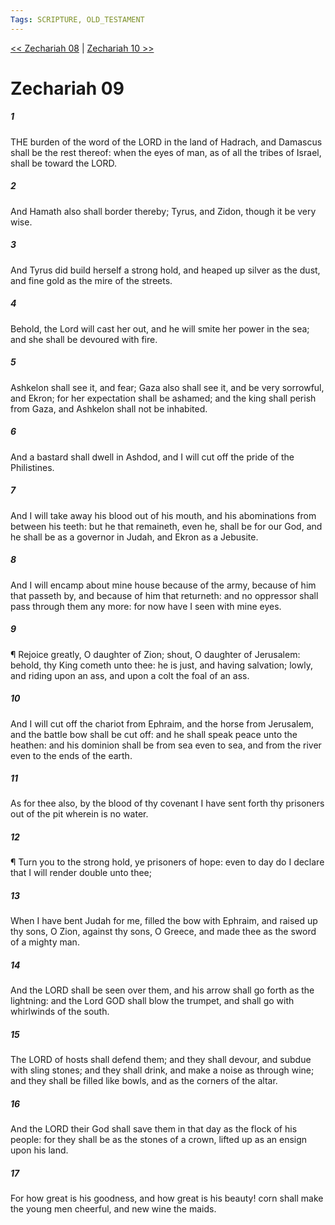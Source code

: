 ```yaml
---
Tags: SCRIPTURE, OLD_TESTAMENT
---
```


[<< Zechariah 08](OLD_TESTAMENT/38_Zechariah/Zechariah_08.md) | [Zechariah 10 >>](OLD_TESTAMENT/38_Zechariah/Zechariah_10.md)

# Zechariah 09

##### 1

THE burden of the word of the LORD in the land of Hadrach, and Damascus shall be the rest thereof: when the eyes of man, as of all the tribes of Israel, shall be toward the LORD.

##### 2

And Hamath also shall border thereby; Tyrus, and Zidon, though it be very wise.

##### 3

And Tyrus did build herself a strong hold, and heaped up silver as the dust, and fine gold as the mire of the streets.

##### 4

Behold, the Lord will cast her out, and he will smite her power in the sea; and she shall be devoured with fire.

##### 5

Ashkelon shall see it, and fear; Gaza also shall see it, and be very sorrowful, and Ekron; for her expectation shall be ashamed; and the king shall perish from Gaza, and Ashkelon shall not be inhabited.

##### 6

And a bastard shall dwell in Ashdod, and I will cut off the pride of the Philistines.

##### 7

And I will take away his blood out of his mouth, and his abominations from between his teeth: but he that remaineth, even he, shall be for our God, and he shall be as a governor in Judah, and Ekron as a Jebusite.

##### 8

And I will encamp about mine house because of the army, because of him that passeth by, and because of him that returneth: and no oppressor shall pass through them any more: for now have I seen with mine eyes.

##### 9

¶ Rejoice greatly, O daughter of Zion; shout, O daughter of Jerusalem: behold, thy King cometh unto thee: he is just, and having salvation; lowly, and riding upon an ass, and upon a colt the foal of an ass.

##### 10

And I will cut off the chariot from Ephraim, and the horse from Jerusalem, and the battle bow shall be cut off: and he shall speak peace unto the heathen: and his dominion shall be from sea even to sea, and from the river even to the ends of the earth.

##### 11

As for thee also, by the blood of thy covenant I have sent forth thy prisoners out of the pit wherein is no water.

##### 12

¶ Turn you to the strong hold, ye prisoners of hope: even to day do I declare that I will render double unto thee;

##### 13

When I have bent Judah for me, filled the bow with Ephraim, and raised up thy sons, O Zion, against thy sons, O Greece, and made thee as the sword of a mighty man.

##### 14

And the LORD shall be seen over them, and his arrow shall go forth as the lightning: and the Lord GOD shall blow the trumpet, and shall go with whirlwinds of the south.

##### 15

The LORD of hosts shall defend them; and they shall devour, and subdue with sling stones; and they shall drink, and make a noise as through wine; and they shall be filled like bowls, and as the corners of the altar.

##### 16

And the LORD their God shall save them in that day as the flock of his people: for they shall be as the stones of a crown, lifted up as an ensign upon his land.

##### 17

For how great is his goodness, and how great is his beauty! corn shall make the young men cheerful, and new wine the maids.
